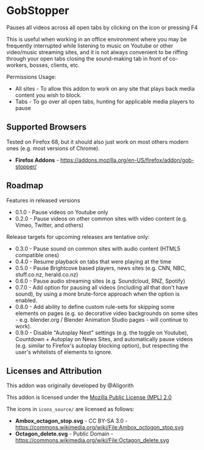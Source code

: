 # GobStopper

Pauses all videos across all open tabs by clicking on the icon or pressing F4

This is useful when working in an office environment where you may be
frequently interrupted while listening to music on Youtube or other
video/music streaming sites, and it is not always convenient to be
riffing through your open tabs closing the sound-making tab in front
of co-workers, bosses, clients, etc.

Permissions Usage:
* All sites - To allow this addon to work on any site that plays back media content
              you wish to block.
* Tabs - To go over all open tabs, hunting for applicable media players to pause


## Supported Browsers

Tested on Firefox 68, but it should also just work on most others
modern ones (e.g. most versions of Chrome).

* **Firefox Addons** - https://addons.mozilla.org/en-US/firefox/addon/gob-stopper/


## Roadmap

Features in released versions

* 0.1.0 - Pause videos on Youtube only
* 0.2.0 - Pause videos on other common sites with video content (e.g. Vimeo, Twitter, and others)

Release targets for upcoming releases are tentative only:

* 0.3.0 - Pause sound on common sites with audio content (HTML5 compatible ones)
* 0.4.0 - Resume playback on tabs that were playing at the time
* 0.5.0 - Pause Brightcove based players, news sites (e.g. CNN, NBC, stuff.co.nz, herald.co.nz)
* 0.6.0 - Pause audio streaming sites (e.g. Soundcloud, RNZ, Spotify)
* 0.7.0 - Add option for pausing all videos (including all that don't have sound), by using a more brute-force
          approach when the option is enabled.
* 0.8.0 - Add ability to define custom rule-sets for skipping some elements on pages (e.g. so decorative
          video backgrounds on some sites - e.g. blender.org / Blender Animation Studio pages - will continue
          to work).
* 0.9.0 - Disable "Autoplay Next" settings (e.g. the toggle on Youtube), Countdown + Autoplay on News Sites,
          and automatically pause videos (e.g. similar to Firefox's autoplay blocking option), but respecting
          the user's whitelists of elements to ignore.

## Licenses and Attribution

This addon was originally developed by @Aligorith

This addon is licensed under the [Mozilla Public License (MPL) 2.0](https://www.mozilla.org/en-US/MPL/)

The icons in `icons_source/` are licensed as follows:
* **Ambox_octagon_stop.svg** - CC BY-SA 3.0 - https://commons.wikimedia.org/wiki/File:Ambox_octogon_stop.svg
* **Octagon_delete.svg** - Public Domain - https://commons.wikimedia.org/wiki/File:Octagon_delete.svg



